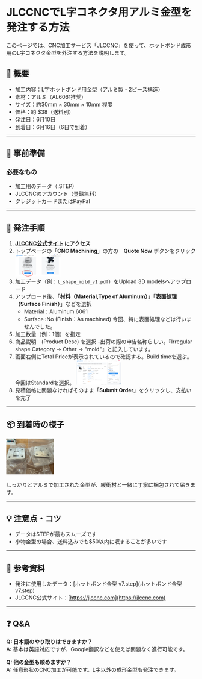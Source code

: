 # JLCCNCでL字コネクタ用アルミ金型を発注する方法

このページでは、CNC加工サービス「[JLCCNC](https://jlccnc.com)」を使って、ホットボンド成形用のL字コネクタ金型を外注する方法を説明します。

## 📝 概要

- 加工内容：L字ホットボンド用金型（アルミ製・2ピース構造）
- 素材：アルミ（AL6061推奨）
- サイズ：約30mm × 30mm × 10mm 程度
- 価格：約 \$38（送料別）
- 発注日：6月10日
- 到着日：6月16日（6日で到着）

---

## 🔧 事前準備

### 必要なもの
- 加工用のデータ（.STEP)
- JLCCNCのアカウント（登録無料）
- クレジットカードまたはPayPal

---

## 🛒 発注手順

1. **[JLCCNC公式サイト](https://jlccnc.com) にアクセス**
2. トップページの「**CNC Machining**」の方の　**Quote Now** ボタンをクリック  
   <img src="images/quoteNow.png" width="25%">
3. 加工データ（例：`l_shape_mold_v1.pdf`）をUpload 3D modelsへアップロード
4. アップロード後、「**材料（Material,Type of Aluminum）**」「**表面処理（Surface Finish）**」などを選択  
   - Material：Aluminum 6061
   - Surface :No (Finish：As machined) 今回、特に表面処理などは行いませんでした。
5. 加工数量（例：1個）を指定
6. 商品説明　(Product Desc) を選択
   -出荷の際の申告名称らしい。『Irregular shape Category -> Other -> "mold"』と記入しています。
7. 画面右側にTotal Priceが表示されているので確認する。Build timeを選ぶ。今回はStandardを選択。
   <img src="images/JLCCNC_Order.png" width="25%">
9. 見積価格に問題なければそのまま「**Submit Order**」をクリックし、支払いを完了

---

## 📦 到着時の様子
<img src="images/s-IMG_9273.jpg" width="25%">

しっかりとアルミで加工された金型が、緩衝材と一緒に丁寧に梱包されて届きます。

---

## 💡 注意点・コツ

- データはSTEPが最もスムーズです
- 小物金型の場合、送料込みでも\$50以内に収まることが多いです

---

## 🔗 参考資料

- 発注に使用したデータ：[ホットボンド金型 v7.step](ホットボンド金型 v7.step)
- JLCCNC公式サイト：[https://jlccnc.com](https://jlccnc.com)

---

## ❓ Q&A

**Q: 日本語のやり取りはできますか？**  
A: 基本は英語対応ですが、Google翻訳などを使えば問題なく進行可能です。

**Q: 他の金型も頼めますか？**  
A: 任意形状のCNC加工が可能です。L字以外の成形金型も発注できます。
